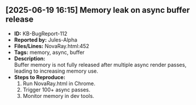## [2025-06-19 16:15] Memory leak on async buffer release
- **ID:** KB-BugReport-112
- **Reported by:** Jules-Alpha
- **Files/Lines:** NovaRay.html:452
- **Tags:** memory, async, buffer
- **Description:**  
  Buffer memory is not fully released after multiple async render passes, leading to increasing memory use.
- **Steps to Reproduce:**  
  1. Run NovaRay.html in Chrome.
  2. Trigger 100+ async passes.
  3. Monitor memory in dev tools.